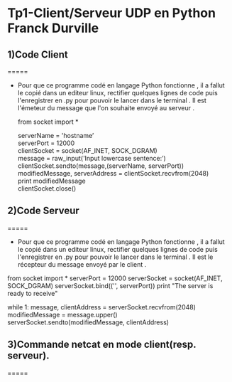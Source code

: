 # Tp1-Client/Serveur UDP en Python Franck Durville

## 1)Code Client
=====
- Pour que ce programme codé en langage Python fonctionne , il a fallut le copié dans un editeur linux, rectifier quelques lignes de code puis l'enregistrer en .py pour pouvoir le lancer dans le terminal . Il est l'émeteur du message que l'on souhaite envoyé au serveur .

	from socket import *                                           
                                                                
	 serverName = 'hostname’  
	 serverPort = 12000                                             
	 clientSocket = socket(AF_INET, SOCK_DGRAM)                     
	 message = raw_input('Input lowercase sentence:’)               
	 clientSocket.sendto(message,(serverName, serverPort))          
	 modifiedMessage, serverAddress = clientSocket.recvfrom(2048)   
	 print modifiedMessage                                         
	 clientSocket.close()                                           


## 2)Code Serveur
=====
- Pour que ce programme codé en langage Python fonctionne , il a fallut le copié dans un editeur linux, rectifier quelques lignes de code puis l'enregistrer en .py pour pouvoir le lancer dans le terminal . Il est le récepteur du message envoyé par le client .

from socket import *
serverPort = 12000
serverSocket = socket(AF_INET, SOCK_DGRAM)
serverSocket.bind(('', serverPort))
print "The server is ready to receive"

while 1:
	message, clientAddress = serverSocket.recvfrom(2048)
	modifiedMessage = message.upper()
	serverSocket.sendto(modifiedMessage, clientAddress)

## 3)Commande netcat en mode client(resp. serveur). 
=====
